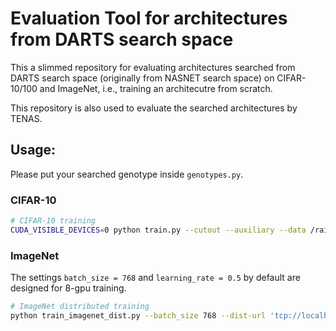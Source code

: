 # Evaluation Tool for architectures from DARTS search space

This a slimmed repository for evaluating architectures searched from DARTS search space (originally from NASNET search space) on CIFAR-10/100 and ImageNet, i.e., training an architecutre from scratch.

This repository is also used to evaluate the searched architectures by TENAS.

## Usage:

Please put your searched genotype inside `genotypes.py`.

### CIFAR-10
```bash
# CIFAR-10 training
CUDA_VISIBLE_DEVICES=0 python train.py --cutout --auxiliary --data /raid/ --arch TENAS_cifar10 --batch_size 96 --epoch 800
```

### ImageNet
The settings `batch_size = 768` and `learning_rate = 0.5` by default are designed for 8-gpu training.
```bash
# ImageNet distributed training
python train_imagenet_dist.py --batch_size 768 --dist-url 'tcp://localhost:10001' --multiprocessing-distributed --world-size 1 --rank 0 --data /raid/imagenet --arch TENAS_imagenet --epochs 350
```
